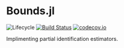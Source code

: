 # Bounds.jl

![Lifecycle](https://img.shields.io/badge/lifecycle-experimental-orange.svg)<!--
![Lifecycle](https://img.shields.io/badge/lifecycle-maturing-blue.svg)
![Lifecycle](https://img.shields.io/badge/lifecycle-stable-green.svg)
![Lifecycle](https://img.shields.io/badge/lifecycle-retired-orange.svg)
![Lifecycle](https://img.shields.io/badge/lifecycle-archived-red.svg)
![Lifecycle](https://img.shields.io/badge/lifecycle-dormant-blue.svg) -->
[![Build Status](https://travis-ci.com/ArieBeresteanu/Bounds.jl.svg?branch=master)](https://travis-ci.com/ArieBeresteanu/Bounds.jl)
[![codecov.io](http://codecov.io/github/ArieBeresteanu/Bounds.jl/coverage.svg?branch=master)](http://codecov.io/github/ArieBeresteanu/Bounds.jl?branch=master)
<!--
[![Documentation](https://img.shields.io/badge/docs-stable-blue.svg)](https://ArieBeresteanu.github.io/Bounds.jl/stable)
[![Documentation](https://img.shields.io/badge/docs-master-blue.svg)](https://ArieBeresteanu.github.io/Bounds.jl/dev)
-->

Implimenting partial identification estimators.